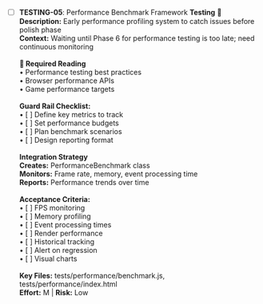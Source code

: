 - [ ] **TESTING-05**: Performance Benchmark Framework **Testing** 🔴<br/>**Description:** Early performance profiling system to catch issues before polish phase<br/>**Context:** Waiting until Phase 6 for performance testing is too late; need continuous monitoring<br/><br/>**📖 Required Reading**<br/>• Performance testing best practices<br/>• Browser performance APIs<br/>• Game performance targets<br/><br/>**Guard Rail Checklist:**<br/>• [ ] Define key metrics to track<br/>• [ ] Set performance budgets<br/>• [ ] Plan benchmark scenarios<br/>• [ ] Design reporting format<br/><br/>**Integration Strategy**<br/>**Creates:** PerformanceBenchmark class<br/>**Monitors:** Frame rate, memory, event processing time<br/>**Reports:** Performance trends over time<br/><br/>**Acceptance Criteria:**<br/>• [ ] FPS monitoring<br/>• [ ] Memory profiling<br/>• [ ] Event processing times<br/>• [ ] Render performance<br/>• [ ] Historical tracking<br/>• [ ] Alert on regression<br/>• [ ] Visual charts<br/><br/>**Key Files:** tests/performance/benchmark.js, tests/performance/index.html<br/>**Effort:** M | **Risk:** Low